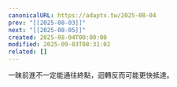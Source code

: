 ```yaml
---
canonicalURL: https://adaptx.tw/2025-08-04
prev: "[[2025-08-03]]"
next: "[[2025-08-05]]"
created: 2025-08-04T00:00:00
modified: 2025-09-03T08:31:02
related: []
---
```


一昧前進不一定能通往終點，迴轉反而可能更快抵達。
